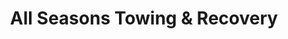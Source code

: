 ---
title: "All Seasons Towing & Recovery"
url: /bend/all-seasons-towing-and-recovery/
shop: car repair
---